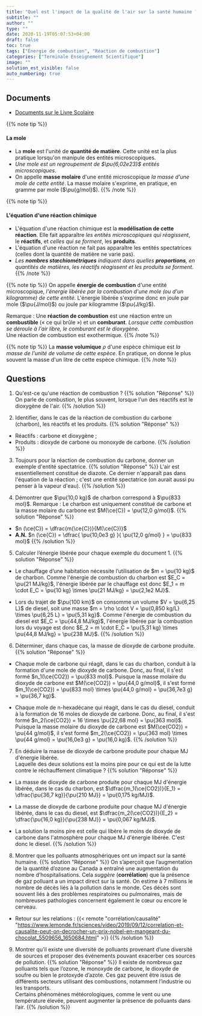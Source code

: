 ```yaml
---
title: "Quel est l'impact de la qualité de l'air sur la santé humaine ?"
subtitle: ""
author: ""
type: ""
date: 2020-11-19T05:07:53+04:00
draft: false
toc: true
tags: ["Énergie de combustion", "Réaction de combustion"]
categories: ["Terminale Enseignement Scientifique"]
image: ""
solution_est_visible: false
auto_numbering: true
---
```



## Documents

- [Documents sur le Livre Scolaire](https://www.lelivrescolaire.fr/page/5410148)

{{% note tip %}}

#### La mole

- La **mole** est l'unité de **quantité de matière**. Cette unité est la plus pratique lorsqu'on manipule des entités microscopiques.
- *Une mole est un regroupement de $\pu{6,02e23}$ entités microscopiques*.
- On appelle **masse molaire** d'une entité microscopique *la masse d'une mole de cette entité*.
La masse molaire s'exprime, en pratique, en gramme par mole ($\pu{g/mol}$).
{{% /note %}}

{{% note tip %}}

#### L'équation d'une réaction chimique

- L'équation d'une réaction chimique est la **modélisation de cette réaction**. Elle fait apparaître *les entités microscopiques qui réagissent*, le **réactifs**, et *celles qui se forment*, les **produits**.
- L'équation d'une réaction ne fait pas apparaître les entités spectatrices (celles dont la quantité de matière ne varie pas).
- *Les **nombres stœchiométriques** indiquent dans quelles **proportions**, en quantités de matières, les réactifs réagissent et les produits se forment*.
{{% /note %}}

{{% note tip %}}
On appelle **énergie de combustion** d'une entité microscopique, *l'énergie libérée par la combustion d'une mole (ou d'un kilogramme) de cette entité*.
L'énergie libérée s'exprime donc en joule par mole ($\pu{J/mol}$) ou joule par kilogramme ($\pu{J/kg}$).

Remarque
: Une **réaction de combustion** est une réaction entre un **combustible** («&nbsp;ce qui brûle&nbsp;») et un **comburant**. *Lorsque cette combustion se déroule à l'air libre, le comburant est le dioxygène*.  
Une réaction de combustion est exothermique.
{{% /note %}}

{{% note tip %}}
La **masse volumique** $\rho$ d'une espèce chimique est *la masse de l'unité de volume de cette espèce*.
En pratique, on donne le plus souvent la masse d'un litre de cette espèce chimique.
{{% /note %}}

## Questions

1. Qu'est-ce qu'une réaction de combustion ?
{{% solution "Réponse" %}}
On parle de combustion, le plus souvent, lorsque l'un des réactifs est le dioxygène de l'air.
{{% /solution %}}

2. Identifier, dans le cas de la réaction de combustion du carbone (charbon), les réactifs et les produits.
{{% solution "Réponse" %}}

- Réactifs : carbone et dioxygène ;
- Produits : dioxyde de carbone ou monoxyde de carbone.
{{% /solution %}}

3. Toujours pour la réaction de combustion du carbone, donner un exemple d'entité spectatrice.
{{% solution "Réponse" %}}
L'air est essentiellement constitué de diazote. Ce dernier n'apparaît pas dans l'équation de la réaction ; c'est une entité spectatrice (on aurait aussi pu penser à la vapeur d'eau).
{{% /solution %}}

4. Démontrer que $\pu{10,0 kg}$ de charbon correspond à $\pu{833 mol}$.
Remarque
: Le charbon est uniquement constitué de carbone et la masse molaire du carbone est $M(\ce{C}) = \pu{12,0 g/mol}$.
{{% solution "Réponse" %}}

- $n (\ce{C}) = \dfrac{m(\ce{C})}{M(\ce{C})}$
- **A.N.** $n (\ce{C}) = \dfrac{ \pu{10,0e3 g} }{ \pu{12,0 g/mol} } = \pu{833 mol}$
{{% /solution %}}

5. Calculer l’énergie libérée pour chaque exemple du document 1.
{{% solution "Réponse" %}}

- Le chauffage d’une habitation nécessite l’utilisation de $m = \pu{10 kg}$ de charbon. Comme l'énergie de combustion du charbon est $E_C = \pu{21 MJ/kg}$, l'énergie libérée par le chauffage est donc $E_1 = m \cdot E_C = \pu{10 kg} \times \pu{21 MJ/kg} = \pu{2,1e2 MJ}$.

- Lors du trajet de $\pu{100 km}$ on consomme un volume $V = \pu{6,25 L}$ de diesel, soit une masse $m = \rho \cdot V = \pu{0,850 kg/L} \times \pu{6,25 L} = \pu{5,31 kg}$. Comme l'énergie de combustion du diesel est $E_C = \pu{44,8 MJ/kg}$, l'énergie libérée par la combustion lors du voyage est donc $E_2 = m \cdot E_C = \pu{5,31 kg} \times \pu{44,8 MJ/kg} = \pu{238 MJ}$.
{{% /solution %}}

6. Déterminer, dans chaque cas, la masse de dioxyde de carbone produite.
{{% solution "Réponse" %}}

- Chaque mole de carbone qui réagit, dans le cas du charbon, conduit à la formation d'une mole de dioxyde de carbone. Donc, au final, il s'est formé $n_1(\ce{CO2}) = \pu{833 mol}$.
Puisque la masse molaire du dioxyde de carbone est $M(\ce{CO2}) = \pu{44,0 g/mol}$, il s'est formé $m_1(\ce{CO2}) = \pu{833 mol} \times \pu{44,0 g/mol} = \pu{36,7e3 g} = \pu{36,7 kg}$.

- Chaque mole de n-hexadécane qui réagit, dans le cas du diesel, conduit à la formation de 16 moles de dioxyde de carbone. Donc, au final, il s'est formé $n_2(\ce{CO2}) = 16 \times \pu{22,68 mol} = \pu{363 mol}$.
Puisque la masse molaire du dioxyde de carbone est $M(\ce{CO2}) = \pu{44 g/mol}$, il s'est formé $m_2(\ce{CO2}) = \pu{363 mol} \times \pu{44 g/mol} = \pu{16,0e3 g} = \pu{16,0 kg}$.
{{% /solution %}}

7. En déduire la masse de dioxyde de carbone produite pour chaque MJ d'énergie libérée.  
Laquelle des deux solutions est la moins pire pour ce qui est de la lutte contre le réchauffement climatique ?
{{% solution "Réponse" %}}

- La masse de dioxyde de carbone produite pour chaque MJ d'énergie libérée, dans le cas du charbon, est $\dfrac{m_1(\ce{CO2})}{E_1} = \dfrac{\pu{36,7 kg}}{\pu{210 MJ}} = \pu{0,175 kg/MJ}$.

- La masse de dioxyde de carbone produite pour chaque MJ d'énergie libérée, dans le cas du diesel, est $\dfrac{m_2(\ce{CO2})}{E_2} = \dfrac{\pu{16,0 kg}}{\pu{238 MJ}} = \pu{0,067 kg/MJ}$.

- La solution la moins pire est celle qui libère le moins de dioxyde de carbone dans l'atmosphère pour chaque MJ d'énergie libérée. C'est donc le diesel.
{{% /solution %}}

8. Montrer que les polluants atmosphériques ont un impact sur la santé humaine.
{{% solution "Réponse" %}}
On s’aperçoit que l’augmentation de la quantité d’ozone au Canada a entraîné une augmentation du nombre d’hospitalisations. Cela *suggère* (**corrélation**) que la présence de gaz polluant a un impact direct sur la santé.
On estime à 7 millions le nombre de décès liés à la pollution dans le monde. Ces décès sont souvent liés à des problèmes respiratoires ou pulmonaires, mais de nombreuses pathologies concernent également le cœur ou encore le cerveau.

- Retour sur les relations : {{< remote "corrélation/causalité" "<https://www.lemonde.fr/sciences/video/2019/09/12/correlation-et-causalite-peut-on-decrocher-un-prix-nobel-en-mangeant-du-chocolat_5509656_1650684.html>" >}}
{{% /solution %}}

9. Montrer qu’il existe une diversité de polluants provenant d’une diversité de sources et proposer des événements pouvant exacerber ces sources de pollution.
{{% solution "Réponse" %}}
Il existe de nombreux gaz polluants tels que l’ozone, le monoxyde de carbone, le dioxyde de soufre ou bien le protoxyde d’azote. Ces gaz peuvent être issus de différents secteurs utilisant des combustions, notamment l’industrie ou les transports.  
Certains phénomènes météorologiques, comme le vent ou une température élevée, peuvent augmenter la présence de polluants dans l’air.
{{% /solution %}}
